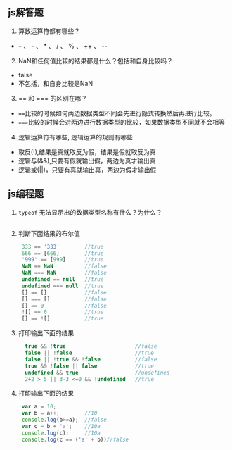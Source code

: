 ## js解答题

1. 算数运算符都有哪些？
-   `+` 、 - 、 * 、 / 、 % 、 ++ 、 -- 
2. NaN和任何值比较的结果都是什么？包括和自身比较吗？
- false
- 不包括，和自身比较是NaN
3. == 和 === 的区别在哪？

- `==`比较的时候如何两边数据类型不同会先进行隐式转换然后再进行比较。
- `===`比较的时候会对两边进行数据类型的比较，如果数据类型不同就不会相等

4. 逻辑运算符有哪些, 逻辑运算的规则有哪些

- 取反(!),结果是真就取反为假，结果是假就取反为真
- 逻辑与(&&),只要有假就输出假，两边为真才输出真
- 逻辑或(||)，只要有真就输出真，两边为假才输出假
## js编程题

1. `typeof` 无法显示出的数据类型名称有什么？为什么？
   ```js
   
   ```
   
2. 判断下面结果的布尔值

   ```js
    333 == '333'        //true
    666 == [666]        //true
    '999' == [999]      //true
    NaN == NaN          //false
    NaN === NaN         //false
    undefined == null   //true
    undefined === null  //true
    [] == []            //false
    [] === []           //false
    [] == 0             //false
    ![] == 0            //true
    [] == ![]           //true
   ```

3. 打印输出下面的结果

   ```js
     true && !true                      //false
     false || !false                    //true
     false || !true && !false           //false
     true && !false || false            //true
     undefined && true                  //undefined
     2+2 > 5 || 3-3 <=0 && !undefined   //true
   ```

4. 打印输出下面的结果

   ```js
    var a = 10;
    var b = a++;        //10
    console.log(b>=a);  //false
    var c = b + 'a';    //10a
    console.log(c);     //10a
    console.log(c == ('a' + b))//false
   ```